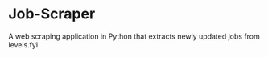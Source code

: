 # Job-Scraper
A web scraping application in Python that extracts newly updated jobs from levels.fyi
